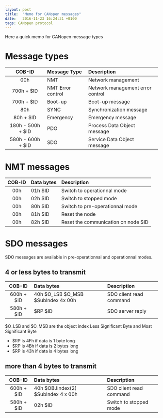 ```yaml
---
layout: post
title:  "Memo for CANopen messages"
date:   2016-11-23 16:24:31 +0100
tags: CANopen protocol
---
```

Here a quick memo for CANopen message types

# Message types

| COB-ID | Message Type | Description |
|:------:|:-------------|:------------|
|00h|NMT|Network management|
|700h + $ID|NMT Error control|Network management error control|
|700h + $ID|Boot-up|Boot-up message|
|80h|SYNC|Synchronization message|
|80h + $ID|Emergency|Emergency message|
|180h - 500h + $ID|PDO|Process Data Object message|
|580h - 600h + $ID|SDO|Service Data Object message|


# NMT messages

| COB-ID | Data bytes | Description |
|:------:|:-------------|:------------|
|00h|01h $ID|Switch to operationnal mode|
|00h|02h $ID|Switch to stopped mode|
|00h|80h $ID|Switch to pre-operationnal mode|
|00h|81h $ID|Reset the node|
|00h|82h $ID|Reset the communication on node $ID|


# SDO messages

SDO messages are available in pre-operationnal and operationnal modes.

## 4 or less bytes to transmit

| COB-ID | Data bytes | Description |
|:------:|:-------------|:------------|
|600h + $ID|40h $O_LSB $O_MSB $SubIndex 4x 00h|SDO client read command|
|580h + $ID|$RP $ID|SDO server reply|

$O_LSB and $O_MSB are the object index Less Significant Byte and Most Significant Byte

* $RP is 4Fh if data is 1 byte long
* $RP is 4Bh if data is 2 bytes long
* $RP is 43h if data is 4 bytes long

## more than 4 bytes to transmit

| COB-ID | Data bytes | Description |
|:------:|:-------------|:------------|
|600h + $ID|40h $OBJindex(2) $SubIndex 4 x 00h|SDO client read command|
|580h + $ID|02h $ID|Switch to stopped mode|
